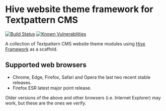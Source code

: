 # Hive website theme framework for Textpattern CMS

[![Build Status](https://travis-ci.org/philwareham/textpattern-hive-framework.svg)](https://travis-ci.org/philwareham/textpattern-hive-framework)
[![Known Vulnerabilities](https://snyk.io/test/github/philwareham/textpattern-hive-framework/badge.svg?targetFile=package.json)](https://snyk.io/test/github/philwareham/textpattern-hive-framework?targetFile=package.json)

A collection of Textpattern CMS website theme modules using [Hive Framework](https://github.com/philwareham/hive-framework) as a scaffold.

## Supported web browsers

* Chrome, Edge, Firefox, Safari and Opera the last two recent stable releases.
* Firefox ESR latest major point release.

Older versions of the above and other browsers (i.e. Internet Explorer) may work, but these are the ones we verify.
